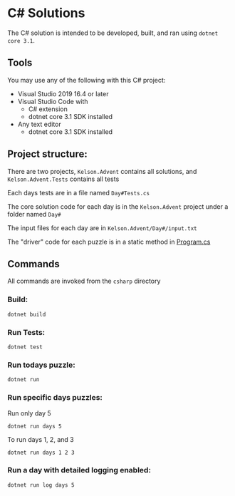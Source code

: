 # C# Solutions

The C# solution is intended to be developed, built, and ran using `dotnet core 3.1`.

## Tools

You may use any of the following with this C# project:

 * Visual Studio 2019 16.4 or later
 * Visual Studio Code with
    * C# extension
    * dotnet core 3.1 SDK installed
 * Any text editor
    * dotnet core 3.1 SDK installed


## Project structure:

There are two projects, `Kelson.Advent` contains all solutions, and `Kelson.Advent.Tests` contains all tests

Each days tests are in a file named `Day#Tests.cs`

The core solution code for each day is in the `Kelson.Advent` project under a folder named `Day#`

The input files for each day are in `Kelson.Advent/Day#/input.txt`

The "driver" code for each puzzle is in a static method in [Program.cs](Kelson.Advent/Program.cs)

## Commands

All commands are invoked from the `csharp` directory

### Build:
```
dotnet build
```

### Run Tests:
```
dotnet test
```

### Run todays puzzle:
```
dotnet run 
```

### Run specific days puzzles: 
Run only day 5
```
dotnet run days 5
```

To run days 1, 2, and 3
```
dotnet run days 1 2 3
```

### Run a day with detailed logging enabled:
```
dotnet run log days 5
```